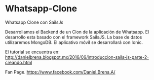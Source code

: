 # Whatsapp-Clone
Whatsapp Clone con SailsJs

Desarrollamos el Backend de un Clon de la aplicación de Whatsapp.
El desarrollo esta basado con el framework SailsJS.
La base de datos utilizaremos MongoDB.
El aplicativo móvil se desarrollará con Ionic.

El tutorial se encuentra en:
http://danielbrena.blogspot.mx/2016/06/introduccion-sails-js-parte-2-creando.html


Fan Page.
https://www.facebook.com/Daniel.Brena.A/
